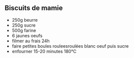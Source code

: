 ## Biscuits de mamie

* 250g beurre
* 250g sucre
* 500g farine
* 6 jaunes oeufs
* filmer au frais 24h
* faire petites boules rouleesroulées blanc oeuf puis sucre
* enfourner 15-20 minutes 180℃

